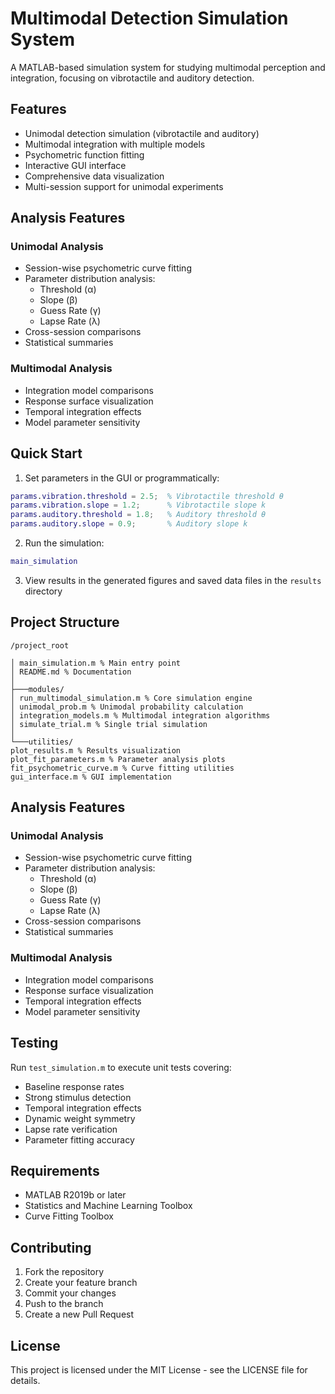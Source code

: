 # Multimodal Detection Simulation System

A MATLAB-based simulation system for studying multimodal perception and integration, focusing on vibrotactile and auditory detection.

## Features

- Unimodal detection simulation (vibrotactile and auditory)
- Multimodal integration with multiple models
- Psychometric function fitting
- Interactive GUI interface
- Comprehensive data visualization
- Multi-session support for unimodal experiments

## Analysis Features

### Unimodal Analysis
- Session-wise psychometric curve fitting
- Parameter distribution analysis:
  - Threshold (α)
  - Slope (β)
  - Guess Rate (γ)
  - Lapse Rate (λ)
- Cross-session comparisons
- Statistical summaries

### Multimodal Analysis
- Integration model comparisons
- Response surface visualization
- Temporal integration effects
- Model parameter sensitivity

## Quick Start

1. Set parameters in the GUI or programmatically:
```matlab 
params.vibration.threshold = 2.5;  % Vibrotactile threshold θ
params.vibration.slope = 1.2;      % Vibrotactile slope k
params.auditory.threshold = 1.8;   % Auditory threshold θ
params.auditory.slope = 0.9;       % Auditory slope k
```

2. Run the simulation:
```matlab
main_simulation
```

3. View results in the generated figures and saved data files in the `results` directory  

## Project Structure
```
/project_root

│ main_simulation.m % Main entry point
│ README.md % Documentation
│
├───modules/
│ run_multimodal_simulation.m % Core simulation engine
│ unimodal_prob.m % Unimodal probability calculation
│ integration_models.m % Multimodal integration algorithms
│ simulate_trial.m % Single trial simulation
│
└───utilities/
plot_results.m % Results visualization
plot_fit_parameters.m % Parameter analysis plots
fit_psychometric_curve.m % Curve fitting utilities
gui_interface.m % GUI implementation
```

## Analysis Features

### Unimodal Analysis
- Session-wise psychometric curve fitting
- Parameter distribution analysis:
  - Threshold (α)
  - Slope (β)
  - Guess Rate (γ)
  - Lapse Rate (λ)
- Cross-session comparisons
- Statistical summaries

### Multimodal Analysis
- Integration model comparisons
- Response surface visualization
- Temporal integration effects
- Model parameter sensitivity

## Testing

Run `test_simulation.m` to execute unit tests covering:
- Baseline response rates
- Strong stimulus detection
- Temporal integration effects
- Dynamic weight symmetry
- Lapse rate verification
- Parameter fitting accuracy

## Requirements

- MATLAB R2019b or later
- Statistics and Machine Learning Toolbox
- Curve Fitting Toolbox

## Contributing

1. Fork the repository
2. Create your feature branch
3. Commit your changes
4. Push to the branch
5. Create a new Pull Request

## License

This project is licensed under the MIT License - see the LICENSE file for details.